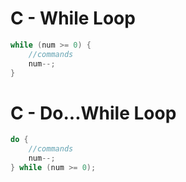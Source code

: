 # C - While Loop

~~~c
while (num >= 0) { 
    //commands
    num--; 
}
~~~

# C - Do...While Loop

~~~cpp
do {
    //commands
    num--;
} while (num >= 0);
~~~